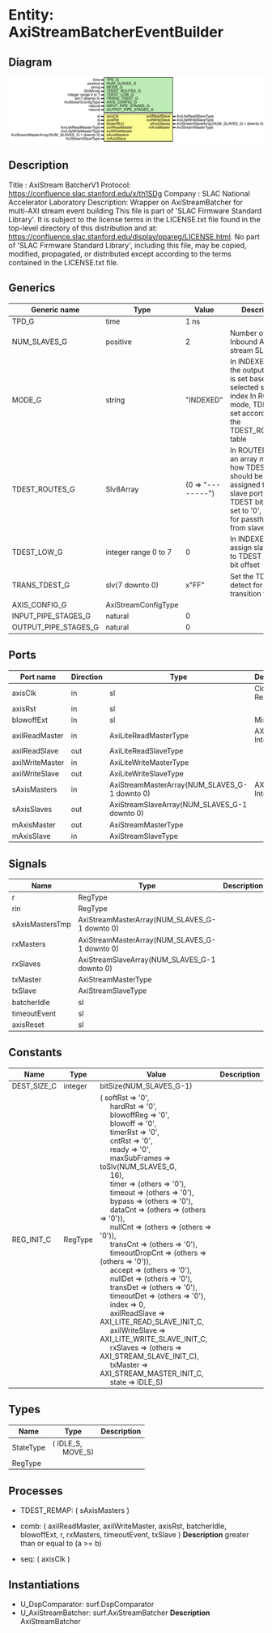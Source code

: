 # Entity: AxiStreamBatcherEventBuilder

## Diagram

![Diagram](AxiStreamBatcherEventBuilder.svg "Diagram")
## Description

Title      : AxiStream BatcherV1 Protocol: https://confluence.slac.stanford.edu/x/th1SDg
Company    : SLAC National Accelerator Laboratory
Description: Wrapper on AxiStreamBatcher for multi-AXI stream event building
This file is part of 'SLAC Firmware Standard Library'.
It is subject to the license terms in the LICENSE.txt file found in the
top-level directory of this distribution and at:
   https://confluence.slac.stanford.edu/display/ppareg/LICENSE.html.
No part of 'SLAC Firmware Standard Library', including this file,
may be copied, modified, propagated, or distributed except according to
the terms contained in the LICENSE.txt file.
## Generics

| Generic name         | Type                 | Value             | Description                                                                                                                                                       |
| -------------------- | -------------------- | ----------------- | ----------------------------------------------------------------------------------------------------------------------------------------------------------------- |
| TPD_G                | time                 | 1 ns              |                                                                                                                                                                   |
| NUM_SLAVES_G         | positive             | 2                 | Number of Inbound AXIS stream SLAVES                                                                                                                              |
| MODE_G               | string               | "INDEXED"         | In INDEXED mode, the output TDEST is set based on the selected slave index In ROUTED mode, TDEST is set according to the TDEST_ROUTES_G table                     |
| TDEST_ROUTES_G       | Slv8Array            | (0 => "--------") | In ROUTED mode, an array mapping how TDEST should be assigned for each slave port Each TDEST bit can be set to '0', '1' or '-' for passthrough from slave TDEST.  |
| TDEST_LOW_G          | integer range 0 to 7 | 0                 | In INDEXED mode, assign slave index to TDEST at this bit offset                                                                                                   |
| TRANS_TDEST_G        | slv(7 downto 0)      | x"FF"             | Set the TDEST to detect for transition frame                                                                                                                      |
| AXIS_CONFIG_G        | AxiStreamConfigType  |                   |                                                                                                                                                                   |
| INPUT_PIPE_STAGES_G  | natural              | 0                 |                                                                                                                                                                   |
| OUTPUT_PIPE_STAGES_G | natural              | 0                 |                                                                                                                                                                   |
## Ports

| Port name       | Direction | Type                                          | Description        |
| --------------- | --------- | --------------------------------------------- | ------------------ |
| axisClk         | in        | sl                                            | Clock and Reset    |
| axisRst         | in        | sl                                            |                    |
| blowoffExt      | in        | sl                                            | Misc               |
| axilReadMaster  | in        | AxiLiteReadMasterType                         | AXI-Lite Interface |
| axilReadSlave   | out       | AxiLiteReadSlaveType                          |                    |
| axilWriteMaster | in        | AxiLiteWriteMasterType                        |                    |
| axilWriteSlave  | out       | AxiLiteWriteSlaveType                         |                    |
| sAxisMasters    | in        | AxiStreamMasterArray(NUM_SLAVES_G-1 downto 0) | AXIS Interfaces    |
| sAxisSlaves     | out       | AxiStreamSlaveArray(NUM_SLAVES_G-1 downto 0)  |                    |
| mAxisMaster     | out       | AxiStreamMasterType                           |                    |
| mAxisSlave      | in        | AxiStreamSlaveType                            |                    |
## Signals

| Name            | Type                                          | Description |
| --------------- | --------------------------------------------- | ----------- |
| r               | RegType                                       |             |
| rin             | RegType                                       |             |
| sAxisMastersTmp | AxiStreamMasterArray(NUM_SLAVES_G-1 downto 0) |             |
| rxMasters       | AxiStreamMasterArray(NUM_SLAVES_G-1 downto 0) |             |
| rxSlaves        | AxiStreamSlaveArray(NUM_SLAVES_G-1 downto 0)  |             |
| txMaster        | AxiStreamMasterType                           |             |
| txSlave         | AxiStreamSlaveType                            |             |
| batcherIdle     | sl                                            |             |
| timeoutEvent    | sl                                            |             |
| axisReset       | sl                                            |             |
## Constants

| Name        | Type    | Value                                                                                                                                                                                                                                                                                                                                                                                                                                                                                                                                                                                                                                                                                                                                                                                                                                                                                                                                                                                                                                                                                                                                                                                                                                                                                                                                                                                                                                                                                                                                                                                                                                                                                                                                                                                                                                                                                                                                                                                        | Description |
| ----------- | ------- | -------------------------------------------------------------------------------------------------------------------------------------------------------------------------------------------------------------------------------------------------------------------------------------------------------------------------------------------------------------------------------------------------------------------------------------------------------------------------------------------------------------------------------------------------------------------------------------------------------------------------------------------------------------------------------------------------------------------------------------------------------------------------------------------------------------------------------------------------------------------------------------------------------------------------------------------------------------------------------------------------------------------------------------------------------------------------------------------------------------------------------------------------------------------------------------------------------------------------------------------------------------------------------------------------------------------------------------------------------------------------------------------------------------------------------------------------------------------------------------------------------------------------------------------------------------------------------------------------------------------------------------------------------------------------------------------------------------------------------------------------------------------------------------------------------------------------------------------------------------------------------------------------------------------------------------------------------------------------------------------- | ----------- |
| DEST_SIZE_C | integer |  bitSize(NUM_SLAVES_G-1)                                                                                                                                                                                                                                                                                                                                                                                                                                                                                                                                                                                                                                                                                                                                                                                                                                                                                                                                                                                                                                                                                                                                                                                                                                                                                                                                                                                                                                                                                                                                                                                                                                                                                                                                                                                                                                                                                                                                                                     |             |
| REG_INIT_C  | RegType |  (       softRst        => '0',<br><span style="padding-left:20px">       hardRst        => '0',<br><span style="padding-left:20px">       blowoffReg     => '0',<br><span style="padding-left:20px">       blowoff        => '0',<br><span style="padding-left:20px">       timerRst       => '0',<br><span style="padding-left:20px">       cntRst         => '0',<br><span style="padding-left:20px">       ready          => '0',<br><span style="padding-left:20px">       maxSubFrames   => toSlv(NUM_SLAVES_G,<br><span style="padding-left:20px"> 16),<br><span style="padding-left:20px">       timer          => (others => '0'),<br><span style="padding-left:20px">       timeout        => (others => '0'),<br><span style="padding-left:20px">       bypass         => (others => '0'),<br><span style="padding-left:20px">       dataCnt        => (others => (others => '0')),<br><span style="padding-left:20px">       nullCnt        => (others => (others => '0')),<br><span style="padding-left:20px">       transCnt       => (others => '0'),<br><span style="padding-left:20px">       timeoutDropCnt => (others => (others => '0')),<br><span style="padding-left:20px">       accept         => (others => '0'),<br><span style="padding-left:20px">       nullDet        => (others => '0'),<br><span style="padding-left:20px">       transDet       => (others => '0'),<br><span style="padding-left:20px">       timeoutDet     => (others => '0'),<br><span style="padding-left:20px">       index          => 0,<br><span style="padding-left:20px">       axilReadSlave  => AXI_LITE_READ_SLAVE_INIT_C,<br><span style="padding-left:20px">       axilWriteSlave => AXI_LITE_WRITE_SLAVE_INIT_C,<br><span style="padding-left:20px">       rxSlaves       => (others => AXI_STREAM_SLAVE_INIT_C),<br><span style="padding-left:20px">       txMaster       => AXI_STREAM_MASTER_INIT_C,<br><span style="padding-left:20px">       state          => IDLE_S) |             |
## Types

| Name      | Type                                                   | Description |
| --------- | ------------------------------------------------------ | ----------- |
| StateType | ( IDLE_S,<br><span style="padding-left:20px"> MOVE_S)  |             |
| RegType   |                                                        |             |
## Processes
- TDEST_REMAP: ( sAxisMasters )
- comb: ( axilReadMaster, axilWriteMaster, axisRst, batcherIdle,
                   blowoffExt, r, rxMasters, timeoutEvent, txSlave )
**Description**
greater than or equal to (a >= b)

- seq: ( axisClk )
## Instantiations

- U_DspComparator: surf.DspComparator
- U_AxiStreamBatcher: surf.AxiStreamBatcher
**Description**
AxiStreamBatcher

